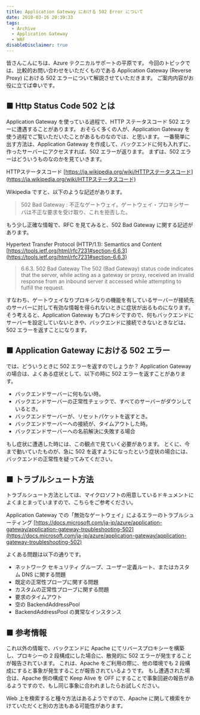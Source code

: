 ```yaml
---
title: Application Gateway における 502 Error について
date: 2018-03-16 20:39:33
tags:
  - Archive
  - Application Gateway
  - WAF
disableDisclaimer: true
---
```


皆さんこんにちは、Azure テクニカルサポートの平原です。
今回のトピックでは、比較的お問い合わせをいただくものである Application Gateway (Reverse Proxy) における 502 エラーについて解説させていただきます。
ご案内内容がお役に立てば幸いです。
 

## ■ Http Status Code 502 とは
Application Gateway を使っている過程で、HTTP ステータスコード 502 エラーに遭遇することがあります。
おそらく多くの人が、Application Gateway を使う過程でご覧いただいたことがあるものなのでは、と思います。
一番簡単に出す方法は、Application Gateway を作成して、バックエンドに何も入れずに、作ったサーバーにアクセスすれば、502 エラーが返ります。
まずは、502 エラーはどういうものなのかを見ていきます。

HTTPステータスコード
[https://ja.wikipedia.org/wiki/HTTPステータスコード](https://ja.wikipedia.org/wiki/HTTPステータスコード)

Wikipedia ですと、以下のような記述があります。

>502 Bad Gateway : 不正なゲートウェイ。ゲートウェイ・プロキシサーバは不正な要求を受け取り、これを拒否した。

もう少し正確な情報で、RFC を見てみると、502 Bad Gateway に関する記述があります。

Hypertext Transfer Protocol (HTTP/1.1): Semantics and Content
[https://tools.ietf.org/html/rfc7231#section-6.6.3](https://tools.ietf.org/html/rfc7231#section-6.6.3)

>6.6.3.  502 Bad Gateway
>The 502 (Bad Gateway) status code indicates that the server, while
>acting as a gateway or proxy, received an invalid response from an
>inbound server it accessed while attempting to fulfill the request.

すなわち、ゲートウェイなりプロキシなりの機能を有しているサーバーが接続先のサーバーに対して有効な情報を得られないときに症状が出るものになります。
そう考えると、Application Gateway もプロキシですので、何もバックエンドにサーバーを設定していないときや、バックエンドに接続できないときなどは、502 エラーを返すことになります。

 
## ■ Application Gateway における 502 エラー
では、どういうときに 502 エラーを返すのでしょうか？
Application Gateway の場合は、よくある症状として、以下の時に 502 エラーを返すことがあります。

- バックエンドサーバーに何もない時。
- バックエンドサーバーの正常性チェックで、すべてのサーバーがダウンしているとき。
- バックエンドサーバーが、リセットパケットを返すとき。
- バックエンドサーバーへの接続が、タイムアウトした時。
- バックエンドサーバーへの名前解決に失敗する場合

もし症状に遭遇した時には、この観点で見ていく必要があります。
とくに、今まで動いていたものが、急に 502 を返すようになったという症状の場合には、バックエンドの正常性を疑ってみてください。

 
## ■ トラブルシュート方法
トラブルシュート方法としては、マイクロソフトの用意しているドキュメントによくまとまっていますので、こちらをご参考ください。

Application Gateway での「無効なゲートウェイ」によるエラーのトラブルシューティング
[https://docs.microsoft.com/ja-jp/azure/application-gateway/application-gateway-troubleshooting-502](https://docs.microsoft.com/ja-jp/azure/application-gateway/application-gateway-troubleshooting-502)

よくある問題は以下の通りです。

- ネットワーク セキュリティ グループ、ユーザー定義ルート、またはカスタム DNS に関する問題
- 既定の正常性プローブに関する問題
- カスタムの正常性プローブに関する問題
- 要求のタイムアウト
- 空の BackendAddressPool
- BackendAddressPool の異常なインスタンス
 

## ■ 参考情報
これ以外の情報で、バックエンドに Apache にてリバースプロキシーを構築し、プロキシーの 2 段構成にした場合に、散発的に 502 エラーが発生することが報告されています。
これは、Apache をご利用の際に、他の環境でも 2 段構成にすると事象が発生することが報告されているようです。
もし遭遇された場合は、Apache 側の構成で Keep Alive を OFF にすることで事象回避の報告があるようですので、もし同じ事象に合われましたらお試しください。

Web 上を検索すると種々方法はあるようですので、Apache に関して検索をかけていただくと別の方法もある可能性があります。

